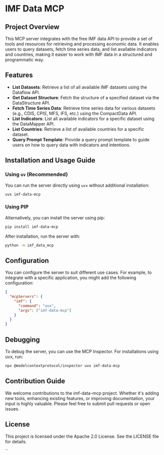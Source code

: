 # IMF Data MCP

## Project Overview
This MCP server integrates with the free IMF data API to provide a set of tools and resources for retrieving and processing economic data. It enables users to query datasets, fetch time series data, and list available indicators and countries, making it easier to work with IMF data in a structured and programmatic way.

## Features
- **List Datasets**: Retrieve a list of all available IMF datasets using the Dataflow API.
- **Get Dataset Structure**: Fetch the structure of a specified dataset via the DataStructure API.
- **Fetch Time Series Data**: Retrieve time series data for various datasets (e.g., CDIS, CPIS, MFS, IFS, etc.) using the CompactData API.
- **List Indicators**: List all available indicators for a specific dataset using the DataMapper API.
- **List Countries**: Retrieve a list of available countries for a specific dataset.
- **Query Prompt Template**: Provide a query prompt template to guide users on how to query data with indicators and intentions.

## Installation and Usage Guide

### Using `uv` (Recommended)
You can run the server directly using `uvx` without additional installation:
```bash
uvx imf-data-mcp
```
### Using PIP
Alternatively, you can install the server using pip:

```bash
pip install imf-data-mcp
```

After installation, run the server with:
```bash
python -m imf_data_mcp
```
## Configuration
You can configure the server to suit different use cases. For example, to integrate with a specific application, you might add the following configuration:

```json
{
  "mcpServers": {
    "imf": {
      "command": "uvx",
      "args": ["imf-data-mcp"]
    }
  }
}
```

## Debugging
To debug the server, you can use the MCP Inspector. For installations using uvx, run:

```bash
npx @modelcontextprotocol/inspector uvx imf-data-mcp
```

## Contribution Guide
We welcome contributions to the imf-data-mcp project. Whether it's adding new tools, enhancing existing features, or improving documentation, your input is highly valuable. Please feel free to submit pull requests or open issues.

## License
This project is licensed under the Apache 2.0 License. See the LICENSE file for details.


``
